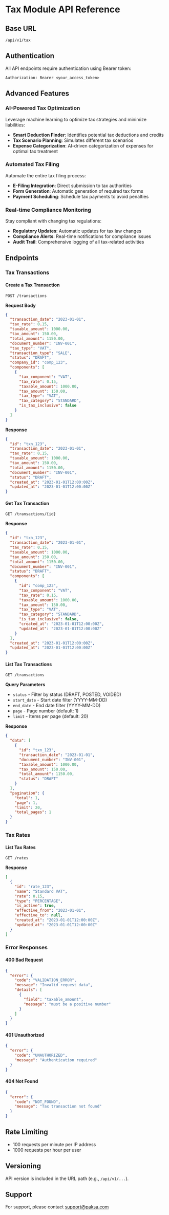 # Tax Module API Reference

## Base URL
```
/api/v1/tax
```

## Authentication
All API endpoints require authentication using Bearer token:
```
Authorization: Bearer <your_access_token>
```

## Advanced Features

### AI-Powered Tax Optimization
Leverage machine learning to optimize tax strategies and minimize liabilities:
- **Smart Deduction Finder**: Identifies potential tax deductions and credits
- **Tax Scenario Planning**: Simulates different tax scenarios
- **Expense Categorization**: AI-driven categorization of expenses for optimal tax treatment

### Automated Tax Filing
Automate the entire tax filing process:
- **E-Filing Integration**: Direct submission to tax authorities
- **Form Generation**: Automatic generation of required tax forms
- **Payment Scheduling**: Schedule tax payments to avoid penalties

### Real-time Compliance Monitoring
Stay compliant with changing tax regulations:
- **Regulatory Updates**: Automatic updates for tax law changes
- **Compliance Alerts**: Real-time notifications for compliance issues
- **Audit Trail**: Comprehensive logging of all tax-related activities

## Endpoints

### Tax Transactions

#### Create a Tax Transaction
```http
POST /transactions
```

**Request Body**
```json
{
  "transaction_date": "2023-01-01",
  "tax_rate": 0.15,
  "taxable_amount": 1000.00,
  "tax_amount": 150.00,
  "total_amount": 1150.00,
  "document_number": "INV-001",
  "tax_type": "VAT",
  "transaction_type": "SALE",
  "status": "DRAFT",
  "company_id": "comp_123",
  "components": [
    {
      "tax_component": "VAT",
      "tax_rate": 0.15,
      "taxable_amount": 1000.00,
      "tax_amount": 150.00,
      "tax_type": "VAT",
      "tax_category": "STANDARD",
      "is_tax_inclusive": false
    }
  ]
}
```

**Response**
```json
{
  "id": "txn_123",
  "transaction_date": "2023-01-01",
  "tax_rate": 0.15,
  "taxable_amount": 1000.00,
  "tax_amount": 150.00,
  "total_amount": 1150.00,
  "document_number": "INV-001",
  "status": "DRAFT",
  "created_at": "2023-01-01T12:00:00Z",
  "updated_at": "2023-01-01T12:00:00Z"
}
```

#### Get Tax Transaction
```http
GET /transactions/{id}
```

**Response**
```json
{
  "id": "txn_123",
  "transaction_date": "2023-01-01",
  "tax_rate": 0.15,
  "taxable_amount": 1000.00,
  "tax_amount": 150.00,
  "total_amount": 1150.00,
  "document_number": "INV-001",
  "status": "DRAFT",
  "components": [
    {
      "id": "comp_123",
      "tax_component": "VAT",
      "tax_rate": 0.15,
      "taxable_amount": 1000.00,
      "tax_amount": 150.00,
      "tax_type": "VAT",
      "tax_category": "STANDARD",
      "is_tax_inclusive": false,
      "created_at": "2023-01-01T12:00:00Z",
      "updated_at": "2023-01-01T12:00:00Z"
    }
  ],
  "created_at": "2023-01-01T12:00:00Z",
  "updated_at": "2023-01-01T12:00:00Z"
}
```

#### List Tax Transactions
```http
GET /transactions
```

**Query Parameters**
- `status` - Filter by status (DRAFT, POSTED, VOIDED)
- `start_date` - Start date filter (YYYY-MM-DD)
- `end_date` - End date filter (YYYY-MM-DD)
- `page` - Page number (default: 1)
- `limit` - Items per page (default: 20)

**Response**
```json
{
  "data": [
    {
      "id": "txn_123",
      "transaction_date": "2023-01-01",
      "document_number": "INV-001",
      "taxable_amount": 1000.00,
      "tax_amount": 150.00,
      "total_amount": 1150.00,
      "status": "DRAFT"
    }
  ],
  "pagination": {
    "total": 1,
    "page": 1,
    "limit": 20,
    "total_pages": 1
  }
}
```

### Tax Rates

#### List Tax Rates
```http
GET /rates
```

**Response**
```json
[
  {
    "id": "rate_123",
    "name": "Standard VAT",
    "rate": 0.15,
    "type": "PERCENTAGE",
    "is_active": true,
    "effective_from": "2023-01-01",
    "effective_to": null,
    "created_at": "2023-01-01T12:00:00Z",
    "updated_at": "2023-01-01T12:00:00Z"
  }
]
```

### Error Responses

#### 400 Bad Request
```json
{
  "error": {
    "code": "VALIDATION_ERROR",
    "message": "Invalid request data",
    "details": [
      {
        "field": "taxable_amount",
        "message": "must be a positive number"
      }
    ]
  }
}
```

#### 401 Unauthorized
```json
{
  "error": {
    "code": "UNAUTHORIZED",
    "message": "Authentication required"
  }
}
```

#### 404 Not Found
```json
{
  "error": {
    "code": "NOT_FOUND",
    "message": "Tax transaction not found"
  }
}
```

## Rate Limiting
- 100 requests per minute per IP address
- 1000 requests per hour per user

## Versioning
API version is included in the URL path (e.g., `/api/v1/...`).

## Support
For support, please contact support@paksa.com
